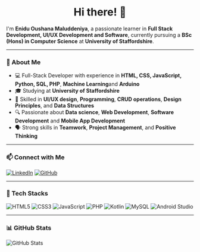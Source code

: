 <h1 align="center">Hi there! 👋</h1>

I'm **Enidu Oushana Maluddeniya**, a passionate learner in **Full Stack Development, UI/UX Development and Software**, currently pursuing a **BSc (Hons) in Computer Science** at **University of Staffordshire**.

---

### 📌 About Me
- 💻 Full-Stack Developer with experience in **HTML, CSS, JavaScript, Python, SQL, PHP**, **Machine Learning**and **Arduino**
- 🎓 Studying at **University of Staffordshire**
- 🎨 Skilled in **UI/UX design**, **Programming**, **CRUD operations**, **Design Principles**, and **Data Structures**
- 🔍 Passionate about **Data science**, **Web Development**, **Software Development** and **Mobile App Development**
- 🗣️ Strong skills in **Teamwork**, **Project Management**, and **Positive Thinking**

---

### 📫 Connect with Me
[![LinkedIn](https://img.shields.io/badge/LinkedIn-Connect-blue)](linkedin.com/in/enidu-maluddeniya-805883297)
[![GitHub](https://img.shields.io/badge/GitHub-Follow-black)](https://github.com/EniduM)

---

### 🚀 Tech Stacks
![HTML5](https://img.shields.io/badge/html5-%23E34F26.svg?&style=flat&logo=html5&logoColor=white)
![CSS3](https://img.shields.io/badge/css3-%231572B6.svg?&style=flat&logo=css3&logoColor=white)
![JavaScript](https://img.shields.io/badge/javascript-%23323330.svg?&style=flat&logo=javascript)
![PHP](https://img.shields.io/badge/php-%23777BB4.svg?&style=flat&logo=php)
![Kotlin](https://img.shields.io/badge/Kotlin-%230095D5.svg?&style=flat&logo=kotlin&logoColor=white)
![MySQL](https://img.shields.io/badge/mysql-%234479A1.svg?&style=flat&logo=mysql&logoColor=white)
![Android Studio](https://img.shields.io/badge/Android%20Studio-3DDC84?logo=android-studio&logoColor=white&style=flat)

---

### 📊 GitHub Stats
![GitHub Stats](https://github-readme-stats.vercel.app/api?username=EniduM&show_icons=true&theme=default)

